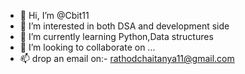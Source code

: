 - 👋 Hi, I’m @Cbit11
- 👀 I’m interested in both DSA and development side
- 🌱 I’m currently learning Python,Data structures
- 💞️ I’m looking to collaborate on ...
- 📫  drop an email on:- rathodchaitanya11@gmail.com

<!---
Cbit11/Cbit11 is a ✨ special ✨ repository because its `README.md` (this file) appears on your GitHub profile.
You can click the Preview link to take a look at your changes.
--->
